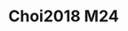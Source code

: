 <a name="material" />

# Choi2018 M24
<script type="application/ld+json">
  {
    "@context": "https://schema.org/",
    "@type": "ChemicalSubstance",
    "http://purl.org/dc/terms/conformsTo":
      {
        "@type": "CreativeWork",
        "@id": "https://bioschemas.org/profiles/ChemicalSubstance/0.4-RELEASE/"
      },
    "@id": "https://egonw.github.io/nanowiki/nanowiki535.html#material",
    "name": "Choi2018 M24",
    "sameAs: "http://127.0.0.1/mediawiki/index.php/Special:URIResolver/Choi2018_M24"
  }
</script>

